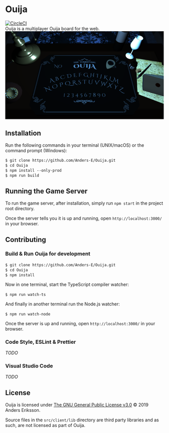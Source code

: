 # Ouija
[![CircleCI](https://circleci.com/gh/Anders-E/Ouija/tree/master.svg?style=svg)](https://circleci.com/gh/Anders-E/Ouija/tree/master)\
Ouija is a multiplayer Ouija board for the web.
<img src="/screenshot.png" width="600">

## Installation
Run the following commands in your terminal (UNIX/macOS) or the command prompt (Windows):
```
$ git clone https://github.com/Anders-E/Ouija.git
$ cd Ouija
$ npm install --only-prod
$ npm run build
```

## Running the Game Server

To run the game server, after installation, simply run `npm start` in the project root directory.

Once the server tells you it is up and running, open `http://localhost:3000/` in your browser.

## Contributing

### Build & Run Ouija for development
```
$ git clone https://github.com/Anders-E/Ouija.git
$ cd Ouija
$ npm install
```
Now in one terminal, start the TypeScript compiler watcher:

`$ npm run watch-ts`

And finally in another terminal run the Node.js watcher:

`$ npm run watch-node`

Once the server is up and running, open `http://localhost:3000/` in your browser.

### Code Style, ESLint & Prettier

*TODO*

### Visual Studio Code

*TODO*

## License

Ouija is licensed under [The GNU General Public License v3.0](https://www.gnu.org/licenses/gpl-3.0.en.html) © 2019 Anders Eriksson.

Source files in the `src/client/lib` directory are third party libraries and as such, are not licensed as part of Ouija.

